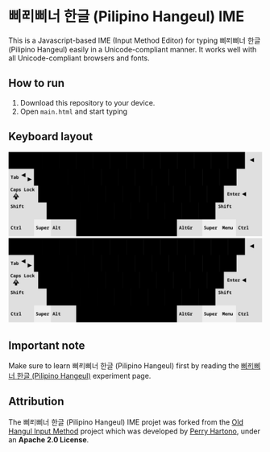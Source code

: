 # <span lang="phi-Hang">삐ᄙᅵ삐너</span> <span lang="ko">한글</span> (<span lang="phi">Pilipino</span> <span lang="ko-Latn">Hangeul</span>) IME

This is a Javascript-based IME (Input Method Editor) for typing <span lang="phi-Hang">삐ᄙᅵ삐너</span> <span lang="ko">한글</span> (<span lang="phi">Pilipino</span> <span lang="ko-Latn">Hangeul</span>) easily in a Unicode-compliant manner. It works well with all Unicode-compliant browsers and fonts.

## How to run

1. Download this repository to your device.
2. Open `main.html` and start typing

## Keyboard layout

![삐ᄙᅵ삐너 한글 (Pilipino Hangeul) in Sans-serif](pilipino_hangeul_layout-sans.svg)
![삐ᄙᅵ삐너 한글 (Pilipino Hangeul) in Serif](pilipino_hangeul_layout-serif.svg)

## Important note

Make sure to learn <span lang="phi-Hang">삐ᄙᅵ삐너</span> <span lang="ko">한글</span> (<span lang="phi">Pilipino</span> <span lang="ko-Latn">Hangeul</span>) first by reading the [삐ᄙᅵ삐너 한글 (Pilipino Hangeul)](https://youronlyone.tiddlyhost.com/#Pilipino%20Hangeul) experiment page.

## Attribution

The <span lang="phi-Hang">삐ᄙᅵ삐너</span> <span lang="ko">한글</span> (<span lang="phi">Pilipino</span> <span lang="ko-Latn">Hangeul</span>) IME projet was forked from the [Old Hangul Input Method](https://github.com/5hwb/Old-Hangul-Input-Method) project which was developed by [Perry Hartono](https://github.com/5hwb), under an **Apache 2.0 License**.
